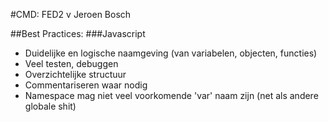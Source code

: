 #CMD: FED2 v Jeroen Bosch

##Best Practices:
###Javascript
* Duidelijke en logische naamgeving (van variabelen, objecten, functies)
* Veel testen, debuggen
* Overzichtelijke structuur
* Commentariseren waar nodig
* Namespace mag niet veel voorkomende 'var' naam zijn (net als andere globale shit)
